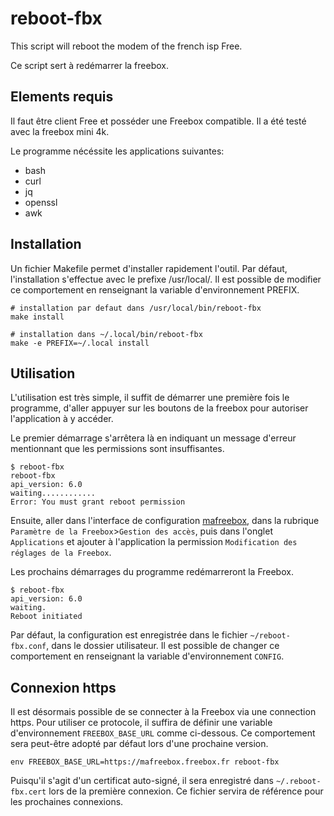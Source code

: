 # reboot-fbx

This script will reboot the modem of the french isp Free.

Ce script sert à redémarrer la freebox.

## Elements requis

Il faut être client Free et posséder une Freebox compatible.  Il a été testé
avec la freebox mini 4k.

Le programme nécéssite les applications suivantes:
- bash
- curl
- jq
- openssl
- awk

## Installation

Un fichier Makefile permet d'installer rapidement l'outil. Par défaut,
l'installation s'effectue avec le prefixe /usr/local/. Il est possible de
modifier ce comportement en renseignant la variable d'environnement PREFIX.

```
# installation par defaut dans /usr/local/bin/reboot-fbx
make install

# installation dans ~/.local/bin/reboot-fbx
make -e PREFIX=~/.local install
```

## Utilisation

L'utilisation est très simple, il suffit de démarrer une première fois le
programme, d'aller appuyer sur les boutons de la freebox pour autoriser
l'application à y accéder.

Le premier démarrage s'arrêtera là en indiquant un message d'erreur mentionnant
que les permissions sont insuffisantes.

```
$ reboot-fbx
reboot-fbx
api_version: 6.0
waiting............
Error: You must grant reboot permission
```

Ensuite, aller dans l'interface de configuration
[mafreebox](http://mafreebox.freebox.fr), dans la rubrique `Paramètre de la
Freebox`>`Gestion des accès`, puis dans l'onglet `Applications` et ajouter à
l'application la permission `Modification des réglages de la Freebox`.

Les prochains démarrages du programme redémarreront la Freebox.

```
$ reboot-fbx
api_version: 6.0
waiting.
Reboot initiated
```

Par défaut, la configuration est enregistrée dans le fichier
`~/reboot-fbx.conf`, dans le dossier utilisateur. Il est possible de changer ce
comportement en renseignant la variable d'environnement `CONFIG`.

## Connexion https

Il est désormais possible de se connecter à la Freebox via une connection
https. Pour utiliser ce protocole, il suffira de définir une variable
d'environnement `FREEBOX_BASE_URL` comme ci-dessous. Ce comportement sera
peut-être adopté par défaut lors d'une prochaine version.

```
env FREEBOX_BASE_URL=https://mafreebox.freebox.fr reboot-fbx
```

Puisqu'il s'agit d'un certificat auto-signé, il sera enregistré dans
`~/.reboot-fbx.cert` lors de la première connexion. Ce fichier servira de
référence pour les prochaines connexions.
